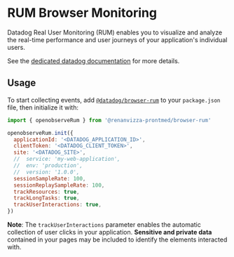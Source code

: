 # RUM Browser Monitoring

Datadog Real User Monitoring (RUM) enables you to visualize and analyze the real-time performance and user journeys of your application's individual users.

See the [dedicated datadog documentation][1] for more details.

## Usage

To start collecting events, add [`@datadog/browser-rum`][2] to your `package.json` file, then initialize it with:

```javascript
import { openobserveRum } from '@renanvizza-prontmed/browser-rum'

openobserveRum.init({
  applicationId: '<DATADOG_APPLICATION_ID>',
  clientToken: '<DATADOG_CLIENT_TOKEN>',
  site: '<DATADOG_SITE>',
  //  service: 'my-web-application',
  //  env: 'production',
  //  version: '1.0.0',
  sessionSampleRate: 100,
  sessionReplaySampleRate: 100,
  trackResources: true,
  trackLongTasks: true,
  trackUserInteractions: true,
})
```

**Note**: The `trackUserInteractions` parameter enables the automatic collection of user clicks in your application. **Sensitive and private data** contained in your pages may be included to identify the elements interacted with.

<!-- Note: all URLs should be absolute -->

[1]: https://docs.datadoghq.com/real_user_monitoring/browser
[2]: https://www.npmjs.com/package/@datadog/browser-rum
